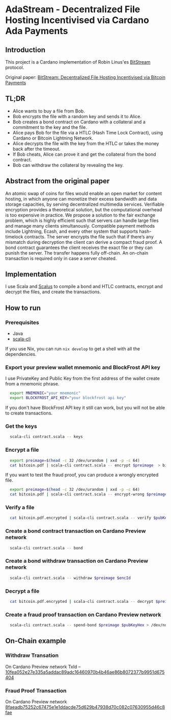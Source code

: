 # AdaStream - Decentralized File Hosting Incentivised via Cardano Ada Payments

## Introduction

This project is a Cardano implementation of Robin Linus'es [BitStream](https://github.com/RobinLinus/BitStream) protocol.

Original paper: [BitStream: Decentralized File Hosting Incentivised via Bitcoin Payments
](https://robinlinus.com/bitstream.pdf)

## TL;DR

- Alice wants to buy a file from Bob.
- Bob encrypts the file with a random key and sends it to Alice.
- Bob creates a bond contract on Cardano with a collateral and a commitment to the key and the file.
- Alice pays Bob for the file via a HTLC (Hash Time Lock Contract), using Cardano or Bitcoin Lightning Network.
- Alice decrypts the file with the key from the HTLC or takes the money back after the timeout.
- If Bob cheats, Alice can prove it and get the collateral from the bond contract.
- Bob can withdraw the collateral by revealing the key.

## Abstract from the original paper

An atomic swap of coins for files would enable an open market for content hosting, in which anyone can monetize their excess bandwidth and data storage capacities, by serving decentralized multimedia services.
Verifiable encryption provides a theoretical solution, but the computational overhead is too expensive in practice.
We propose a solution to the fair exchange problem, which is highly efficient such that servers can handle large files and manage many clients simultanously. Compatible payment methods include Lightning, Ecash, and every other system that supports hash-timelock contracts. The server encrypts the file such that if there’s any mismatch during decryption the client can derive a compact fraud proof. A bond contract guarantees the client receives the exact file or they can punish the server. The transfer happens fully off-chain. An on-chain transaction is required only in case a server cheated.

## Implementation

I use Scala and [Scalus](https://github.com/nau/scalus) to compile a bond and HTLC contracts, encrypt and decrypt the files, and create the transactions.

## How to run

### Prerequisites

- Java
- [scala-cli](https://scala-cli.virtuslab.org/install)

If you use Nix, you can run `nix develop` to get a shell with all the dependencies.

### Export your preview wallet mnemonic and BlockFrost API key

I use PrivateKey and Public Key from the first address of the wallet create from a mnemonic phrase.

```bash
  export MNEMONIC="your mnemonic"
  export BLOCKFROST_API_KEY="your blockfrost api key"
```

If you don't have BlockFrost API key it still can work, but you will not be able to create transactions.

### Get the keys

```bash
  scala-cli contract.scala -- keys
```

### Encrypt a file

```bash
  export preimage=$(head -c 32 /dev/urandom | xxd -p -c 64)
  cat bitcoin.pdf | scala-cli contract.scala -- encrypt $preimage  > bitcoin.pdf.encrypted
```

If you want to test the fraud proof, you can produce a wrongly encrypted file.

```bash
  export preimage=$(head -c 32 /dev/urandom | xxd -p -c 64)
  cat bitcoin.pdf | scala-cli contract.scala -- encrypt-wrong $preimage  > bitcoin.pdf.encrypted-wrong
```

### Verify a file

```bash
  cat bitcoin.pdf.encrypted | scala-cli contract.scala -- verify $pubKeyHex
```

### Create a bond contract transaction on Cardano Preview network

```bash
  scala-cli contract.scala -- bond
```

### Create a bond withdraw transaction on Cardano Preview network

```bash
  scala-cli contract.scala -- withdraw $preimage $encId
```

### Decrypt a file

```bash
  cat bitcoin.pdf.encrypted | scala-cli contract.scala -- decrypt $preimage $pubKeyHex > bitcoin.decrypted.pdf
```

### Create a fraud proof transaction on Cardano Preview network

```bash
  scala-cli contract.scala -- spend-bond $preimage $pubKeyHex > /dev/null
```

## On-Chain example

### Withdraw Transation

On Cardano Preview network
TxId – [10fea052e27e335a5addac89adc16460970b4b46ae86b8072377b9951d675404](https://preview.cexplorer.io/tx/10fea052e27e335a5addac89adc16460970b4b46ae86b8072377b9951d675404)

### Fraud Proof Transaction

On Cardano Preview network
[8faeadb75252c67475e1e1ddacde75d629b47938d70c082c07630955d46c8fae](https://preview.cexplorer.io/tx/8faeadb75252c67475e1e1ddacde75d629b47938d70c082c07630955d46c8fae)
